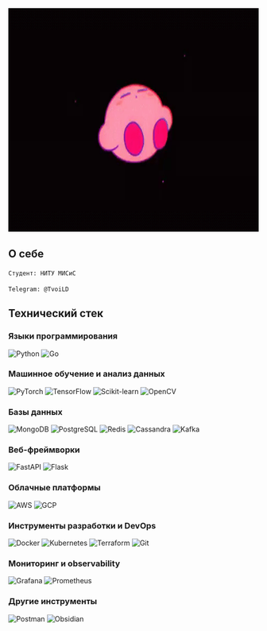 <div align="center">
  <img src="Banner2.gif" width="900" height="450"/>
</div>


##  О себе
    Студент: НИТУ МИСиС

    Telegram: @TvoiLD
      
## Технический стек

### Языки программирования
![Python](https://skillicons.dev/icons?i=python)
![Go](https://skillicons.dev/icons?i=go)

### Машинное обучение и анализ данных
![PyTorch](https://skillicons.dev/icons?i=pytorch)
![TensorFlow](https://skillicons.dev/icons?i=tensorflow)
![Scikit-learn](https://skillicons.dev/icons?i=sklearn)
![OpenCV](https://skillicons.dev/icons?i=opencv)

### Базы данных
![MongoDB](https://skillicons.dev/icons?i=mongodb)
![PostgreSQL](https://skillicons.dev/icons?i=postgresql)
![Redis](https://skillicons.dev/icons?i=redis)
![Cassandra](https://skillicons.dev/icons?i=cassandra)
![Kafka](https://skillicons.dev/icons?i=kafka)

### Веб-фреймворки
![FastAPI](https://skillicons.dev/icons?i=fastapi)
![Flask](https://skillicons.dev/icons?i=flask)

### Облачные платформы
![AWS](https://skillicons.dev/icons?i=aws)
![GCP](https://skillicons.dev/icons?i=gcp)

### Инструменты разработки и DevOps
![Docker](https://skillicons.dev/icons?i=docker)
![Kubernetes](https://skillicons.dev/icons?i=kubernetes)
![Terraform](https://skillicons.dev/icons?i=terraform)
![Git](https://skillicons.dev/icons?i=git)

### Мониторинг и observability
![Grafana](https://skillicons.dev/icons?i=grafana)
![Prometheus](https://skillicons.dev/icons?i=prometheus)

### Другие инструменты
![Postman](https://skillicons.dev/icons?i=postman)
![Obsidian](https://skillicons.dev/icons?i=obsidian)





